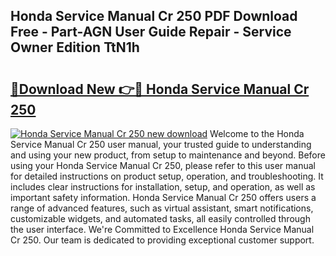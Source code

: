 ## Honda Service Manual Cr 250 PDF Download Free - Part-AGN User Guide Repair - Service Owner Edition TtN1h

# <h2><a href="http://bc85449.oget.top/?id=Honda+Service+Manual+Cr+250">🔗Download New 👉🔴 Honda Service Manual Cr 250</a></h2>

[![Honda Service Manual Cr 250 new download](https://i.imgur.com/5g1atiW.png)](http://bc85449.oget.top/?id=Honda+Service+Manual+Cr+250)
Welcome to the Honda Service Manual Cr 250 user manual, your trusted guide to understanding and using your new product, from setup to maintenance and beyond. Before using your Honda Service Manual Cr 250, please refer to this user manual for detailed instructions on product setup, operation, and troubleshooting. It includes clear instructions for installation, setup, and operation, as well as important safety information. Honda Service Manual Cr 250 offers users a range of advanced features, such as virtual assistant, smart notifications, customizable widgets, and automated tasks, all easily controlled through the user interface. We're Committed to Excellence Honda Service Manual Cr 250. Our team is dedicated to providing exceptional customer support.

